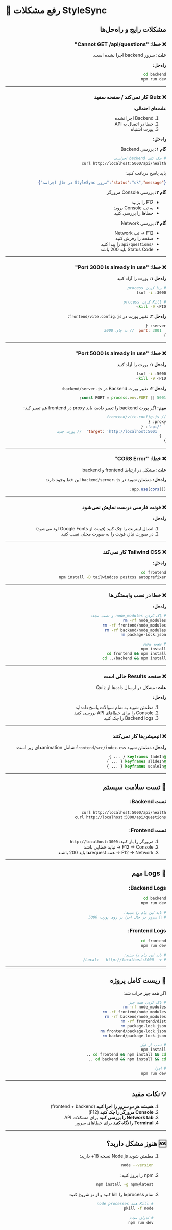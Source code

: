 # 🔧 رفع مشکلات StyleSync

<div dir="rtl">

## مشکلات رایج و راه‌حل‌ها

### ❌ خطا: "Cannot GET /api/questions"

**علت:** سرور backend اجرا نشده است.

**راه‌حل:**
```bash
cd backend
npm run dev
```

---

### ❌ Quiz کار نمی‌کند / صفحه سفید

**علت‌های احتمالی:**
1. Backend اجرا نشده
2. خطا در اتصال به API
3. پورت اشتباه

**راه‌حل:**

**گام ۱:** بررسی Backend
```bash
# چک کنید backend اجراست
curl http://localhost:5000/api/health
```

باید پاسخ دریافت کنید:
```json
{"status":"ok","message":"سرور StyleSync در حال اجراست"}
```

**گام ۲:** بررسی Console مرورگر
- F12 را بزنید
- به تب Console بروید
- خطاها را بررسی کنید

**گام ۳:** بررسی Network
- F12 → تب Network
- صفحه را رفرش کنید
- `/api/questions` را پیدا کنید
- Status Code باید 200 باشد

---

### ❌ خطا: "Port 3000 is already in use"

**راه‌حل ۱:** پورت را آزاد کنید
```bash
# پیدا کردن process
lsof -i :3000

# Kill کردن process
kill -9 <PID>
```

**راه‌حل ۲:** تغییر پورت
در `frontend/vite.config.js`:
```javascript
server: {
  port: 3001  // به جای 3000
}
```

---

### ❌ خطا: "Port 5000 is already in use"

**راه‌حل ۱:** پورت را آزاد کنید
```bash
lsof -i :5000
kill -9 <PID>
```

**راه‌حل ۲:** تغییر پورت Backend
در `backend/server.js`:
```javascript
const PORT = process.env.PORT || 5001;
```

**مهم:** اگر پورت backend را تغییر دادید، باید proxy در frontend هم تغییر کند:
```javascript
// frontend/vite.config.js
proxy: {
  '/api': {
    target: 'http://localhost:5001'  // پورت جدید
  }
}
```

---

### ❌ خطا: "CORS Error"

**علت:** مشکل در ارتباط frontend و backend

**راه‌حل:**
مطمئن شوید در `backend/server.js` این خط وجود دارد:
```javascript
app.use(cors());
```

---

### ❌ فونت فارسی درست نمایش نمی‌شود

**راه‌حل:**
1. اتصال اینترنت را چک کنید (فونت از Google Fonts لود می‌شود)
2. در صورت نیاز، فونت را به صورت محلی نصب کنید

---

### ❌ Tailwind CSS کار نمی‌کند

**راه‌حل:**
```bash
cd frontend
npm install -D tailwindcss postcss autoprefixer
```

---

### ❌ خطا در نصب وابستگی‌ها

**راه‌حل:**
```bash
# پاک کردن node_modules و نصب مجدد
rm -rf node_modules
rm -rf frontend/node_modules
rm -rf backend/node_modules
rm package-lock.json

# نصب مجدد
npm install
cd frontend && npm install
cd ../backend && npm install
```

---

### ❌ صفحه Results خالی است

**علت:** مشکل در ارسال داده‌ها از Quiz

**راه‌حل:**
1. مطمئن شوید به تمام سوالات پاسخ داده‌اید
2. Console را برای خطاهای API بررسی کنید
3. Backend logs را چک کنید

---

### ❌ انیمیشن‌ها کار نمی‌کنند

**راه‌حل:**
مطمئن شوید `frontend/src/index.css` شامل animationهای زیر است:
```css
@keyframes fadeIn { ... }
@keyframes slideIn { ... }
@keyframes scaleIn { ... }
```

---

## 🧪 تست سلامت سیستم

### تست Backend:
```bash
curl http://localhost:5000/api/health
curl http://localhost:5000/api/questions
```

### تست Frontend:
1. مرورگر را باز کنید: `http://localhost:3000`
2. F12 → Console → نباید خطایی باشد
3. F12 → Network → همه requestها باید 200 باشند

---

## 📝 Logs مهم

### Backend Logs:
```bash
cd backend
npm run dev

# باید این پیام را ببینید:
# 🚀 سرور در حال اجرا بر روی پورت 5000
```

### Frontend Logs:
```bash
cd frontend
npm run dev

# باید این پیام را ببینید:
# ➜  Local:   http://localhost:3000/
```

---

## 🔄 ریست کامل پروژه

اگر همه چیز خراب شد:

```bash
# پاک کردن همه چیز
rm -rf node_modules
rm -rf frontend/node_modules
rm -rf backend/node_modules
rm -rf frontend/dist
rm package-lock.json
rm frontend/package-lock.json
rm backend/package-lock.json

# نصب از اول
npm install
cd frontend && npm install && cd ..
cd backend && npm install && cd ..

# اجرا
npm run dev
```

---

## 💡 نکات مفید

1. **همیشه هر دو سرور را اجرا کنید** (frontend + backend)
2. **Console مرورگر را چک کنید** (F12)
3. **Network tab را بررسی کنید** برای مشکلات API
4. **Terminal را نگاه کنید** برای خطاهای سرور

---

## 🆘 هنوز مشکل دارید؟

1. مطمئن شوید Node.js نسخه 18+ دارید:
   ```bash
   node --version
   ```

2. npm را بروز کنید:
   ```bash
   npm install -g npm@latest
   ```

3. تمام processها را kill کنید و از نو شروع کنید:
   ```bash
   # Kill همه node processes
   pkill -f node
   
   # اجرای مجدد
   npm run dev
   ```

</div>

